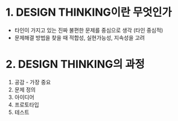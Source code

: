 # 1. DESIGN THINKING이란 무엇인가

- 타인이 가지고 있는 진짜 불편한 문제를 중심으로 생각 (타인 중심적)
- 문제해결 방법을 찾을 때 적합성, 실현가능성, 지속성을 고려

# 2. DESIGN THINKING의 과정

1. 공감 - 가장 중요
2. 문제 정의
3. 아이디어
4. 프로토타입
5. 테스트